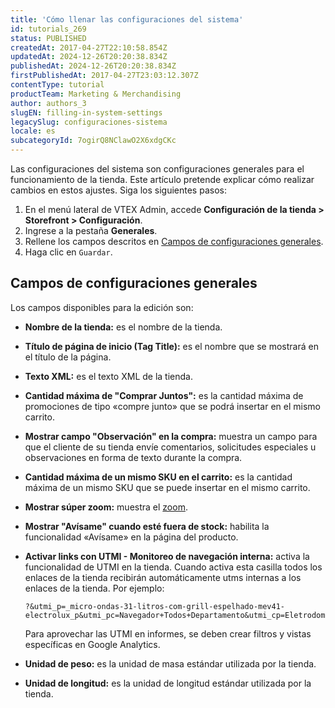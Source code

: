 ```yaml
---
title: 'Cómo llenar las configuraciones del sistema'
id: tutorials_269
status: PUBLISHED
createdAt: 2017-04-27T22:10:58.854Z
updatedAt: 2024-12-26T20:20:38.834Z
publishedAt: 2024-12-26T20:20:38.834Z
firstPublishedAt: 2017-04-27T23:03:12.307Z
contentType: tutorial
productTeam: Marketing & Merchandising
author: authors_3
slugEN: filling-in-system-settings
legacySlug: configuraciones-sistema
locale: es
subcategoryId: 7ogirQ8NClawO2X6xdgCKc
---
```


Las configuraciones del sistema son configuraciones generales para el funcionamiento de la tienda. Este artículo pretende explicar cómo realizar cambios en estos ajustes. Siga los siguientes pasos:

1. En el menú lateral de VTEX Admin, accede **Configuración de la tienda > Storefront > Configuración**.
3. Ingrese a la pestaña __Generales__.
4. Rellene los campos descritos en [Campos de configuraciones generales](#campos-de-configuraciones-generales).
5. Haga clic en `Guardar`.

## Campos de configuraciones generales

Los campos disponibles para la edición son:

- **Nombre de la tienda:** es el nombre de la tienda.
- **Título de página de inicio (Tag Title):** es el nombre que se mostrará en el título de la página.
- **Texto XML:** es el texto XML de la tienda.
- **Cantidad máxima de "Comprar Juntos":** es la cantidad máxima de promociones de tipo «compre junto» que se podrá insertar en el mismo carrito.
- **Mostrar campo "Observación" en la compra:** muestra un campo para que el cliente de su tienda envíe comentarios, solicitudes especiales u observaciones en forma de texto durante la compra.
- **Cantidad máxima de un mismo SKU en el carrito:** es la cantidad máxima de un mismo SKU que se puede insertar en el mismo carrito.
- **Mostrar súper zoom:** muestra el [zoom](https://help.vtex.com/es/tutorial/ativar-o-zoom-do-produto-no-template-de-pagina--104Z7aky7IcYKYIgs4KUIg).
- **Mostrar "Avísame" cuando esté fuera de stock:** habilita la funcionalidad «Avísame» en la página del producto.
- **Activar links con UTMI - Monitoreo de navegación interna:** activa la funcionalidad de UTMI en la tienda. Cuando activa esta casilla todos los enlaces de la tienda recibirán automáticamente utms internas a los enlaces de la tienda. Por ejemplo:

  ```
  ?&utmi_p=_micro-ondas-31-litros-com-grill-espelhado-mev41-electrolux_p&utmi_pc=Navegador+Todos+Departamento&utmi_cp=Eletrodomésticos
  ```

  Para aprovechar las UTMI en informes, se deben crear filtros y vistas específicas en Google Analytics.
- **Unidad de peso:** es la unidad de masa estándar utilizada por la tienda.
- **Unidad de longitud:** es la unidad de longitud estándar utilizada por la tienda.
